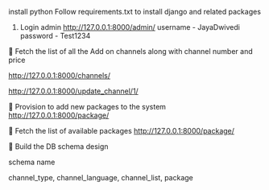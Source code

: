 install python 
Follow requirements.txt to install django and related packages

1. Login admin
   http://127.0.0.1:8000/admin/
   username - JayaDwivedi
   password - Test1234

 Fetch the list of all the Add on channels along with channel number and price

http://127.0.0.1:8000/channels/

http://127.0.0.1:8000/update_channel/1/

 Provision to add new packages to the system
http://127.0.0.1:8000/package/


 Fetch the list of available packages
http://127.0.0.1:8000/package/


 Build the DB schema design

schema name 

channel_type,
channel_language,
channel_list,
package


